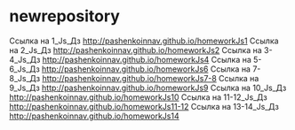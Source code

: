# newrepository
Ссылка на 1_Js_Дз http://pashenkoinnav.github.io/homeworkJs1
Ссылка на 2_Js_Дз http://pashenkoinnav.github.io/homeworkJs2
Ссылка на 3-4_Js_Дз http://pashenkoinnav.github.io/homeworkJs4
Ссылка на 5-6_Js_Дз http://pashenkoinnav.github.io/homeworkJs6
Ссылка на 7-8_Js_Дз http://pashenkoinnav.github.io/homeworkJs7-8
Ссылка на 9_Js_Дз http://pashenkoinnav.github.io/homeworkJs9
Ссылка на 10_Js_Дз http://pashenkoinnav.github.io/homeworkJs10
Ссылка на 11-12_Js_Дз http://pashenkoinnav.github.io/homeworkJs11-12
Ссылка на 13-14_Js_Дз http://pashenkoinnav.github.io/homeworkJs14
